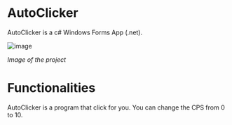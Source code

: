 # AutoClicker

AutoClicker is a c# Windows Forms App (.net).

![image](https://github.com/Guyane123/AutoClicker/assets/69190311/c032dbba-b561-47c0-bcb5-f2a3dd128ea1)

*Image of the project*

# Functionalities
AutoClicker is a program that click for you. You can change the CPS from 0 to 10.
